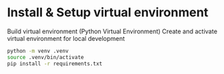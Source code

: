 # Install & Setup virtual environment
Build virtual environment (Python Virtual Environment)
Create and activate virtual environment for local development
```bash
python -m venv .venv
source .venv/bin/activate
pip install -r requirements.txt
```